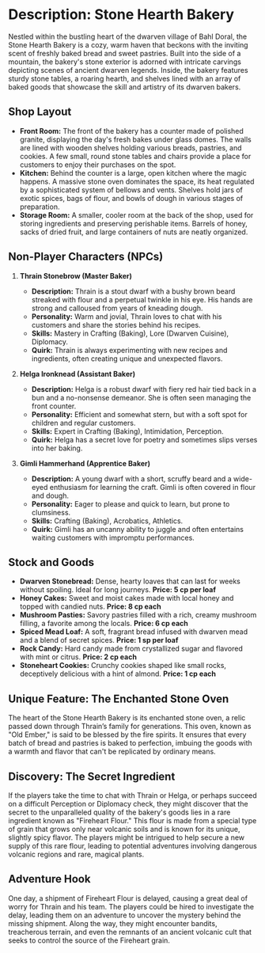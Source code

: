# Description: Stone Hearth Bakery

Nestled within the bustling heart of the dwarven village of Bahl Doral, the Stone Hearth Bakery is a cozy, warm haven that beckons with the inviting scent of freshly baked bread and sweet pastries. Built into the side of a mountain, the bakery's stone exterior is adorned with intricate carvings depicting scenes of ancient dwarven legends. Inside, the bakery features sturdy stone tables, a roaring hearth, and shelves lined with an array of baked goods that showcase the skill and artistry of its dwarven bakers.

## Shop Layout

- **Front Room:** The front of the bakery has a counter made of polished granite, displaying the day's fresh bakes under glass domes. The walls are lined with wooden shelves holding various breads, pastries, and cookies. A few small, round stone tables and chairs provide a place for customers to enjoy their purchases on the spot.
- **Kitchen:** Behind the counter is a large, open kitchen where the magic happens. A massive stone oven dominates the space, its heat regulated by a sophisticated system of bellows and vents. Shelves hold jars of exotic spices, bags of flour, and bowls of dough in various stages of preparation.
- **Storage Room:** A smaller, cooler room at the back of the shop, used for storing ingredients and preserving perishable items. Barrels of honey, sacks of dried fruit, and large containers of nuts are neatly organized.

## Non-Player Characters (NPCs)

1. **Thrain Stonebrow (Master Baker)**
   - **Description:** Thrain is a stout dwarf with a bushy brown beard streaked with flour and a perpetual twinkle in his eye. His hands are strong and calloused from years of kneading dough.
   - **Personality:** Warm and jovial, Thrain loves to chat with his customers and share the stories behind his recipes.
   - **Skills:** Mastery in Crafting (Baking), Lore (Dwarven Cuisine), Diplomacy.
   - **Quirk:** Thrain is always experimenting with new recipes and ingredients, often creating unique and unexpected flavors.

2. **Helga Ironknead (Assistant Baker)**
   - **Description:** Helga is a robust dwarf with fiery red hair tied back in a bun and a no-nonsense demeanor. She is often seen managing the front counter.
   - **Personality:** Efficient and somewhat stern, but with a soft spot for children and regular customers.
   - **Skills:** Expert in Crafting (Baking), Intimidation, Perception.
   - **Quirk:** Helga has a secret love for poetry and sometimes slips verses into her baking.

3. **Gimli Hammerhand (Apprentice Baker)**
   - **Description:** A young dwarf with a short, scruffy beard and a wide-eyed enthusiasm for learning the craft. Gimli is often covered in flour and dough.
   - **Personality:** Eager to please and quick to learn, but prone to clumsiness.
   - **Skills:** Crafting (Baking), Acrobatics, Athletics.
   - **Quirk:** Gimli has an uncanny ability to juggle and often entertains waiting customers with impromptu performances.

## Stock and Goods

- **Dwarven Stonebread:** Dense, hearty loaves that can last for weeks without spoiling. Ideal for long journeys. **Price: 5 cp per loaf**
- **Honey Cakes:** Sweet and moist cakes made with local honey and topped with candied nuts. **Price: 8 cp each**
- **Mushroom Pasties:** Savory pastries filled with a rich, creamy mushroom filling, a favorite among the locals. **Price: 6 cp each**
- **Spiced Mead Loaf:** A soft, fragrant bread infused with dwarven mead and a blend of secret spices. **Price: 1 sp per loaf**
- **Rock Candy:** Hard candy made from crystallized sugar and flavored with mint or citrus. **Price: 2 cp each**
- **Stoneheart Cookies:** Crunchy cookies shaped like small rocks, deceptively delicious with a hint of almond. **Price: 1 cp each**

## Unique Feature: The Enchanted Stone Oven

The heart of the Stone Hearth Bakery is its enchanted stone oven, a relic passed down through Thrain’s family for generations. This oven, known as "Old Ember," is said to be blessed by the fire spirits. It ensures that every batch of bread and pastries is baked to perfection, imbuing the goods with a warmth and flavor that can't be replicated by ordinary means. 

## Discovery: The Secret Ingredient

If the players take the time to chat with Thrain or Helga, or perhaps succeed on a difficult Perception or Diplomacy check, they might discover that the secret to the unparalleled quality of the bakery's goods lies in a rare ingredient known as "Fireheart Flour." This flour is made from a special type of grain that grows only near volcanic soils and is known for its unique, slightly spicy flavor. The players might be intrigued to help secure a new supply of this rare flour, leading to potential adventures involving dangerous volcanic regions and rare, magical plants.

## Adventure Hook

One day, a shipment of Fireheart Flour is delayed, causing a great deal of worry for Thrain and his team. The players could be hired to investigate the delay, leading them on an adventure to uncover the mystery behind the missing shipment. Along the way, they might encounter bandits, treacherous terrain, and even the remnants of an ancient volcanic cult that seeks to control the source of the Fireheart grain.